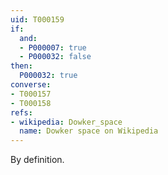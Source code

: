 ```yaml
---
uid: T000159
if:
  and:
  - P000007: true
  - P000032: false
then:
  P000032: true
converse:
- T000157
- T000158
refs:
- wikipedia: Dowker_space
  name: Dowker space on Wikipedia
---
```


By definition.
